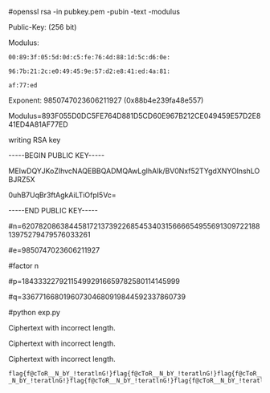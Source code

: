 #openssl rsa -in pubkey.pem -pubin -text -modulus

Public-Key: (256 bit)

Modulus:

    00:89:3f:05:5d:0d:c5:fe:76:4d:88:1d:5c:d6:0e:
    
    96:7b:21:2c:e0:49:45:9e:57:d2:e8:41:ed:4a:81:
    
    af:77:ed

Exponent: 9850747023606211927 (0x88b4e239fa48e557)

Modulus=893F055D0DC5FE764D881D5CD60E967B212CE049459E57D2E841ED4A81AF77ED

writing RSA key

-----BEGIN PUBLIC KEY-----

MEIwDQYJKoZIhvcNAQEBBQADMQAwLgIhAIk/BV0Nxf52TYgdXNYOlnshLOBJRZ5X

0uhB7UqBr3ftAgkAiLTiOfpI5Vc=

-----END PUBLIC KEY-----





#n=62078208638445817213739226854534031566665495569130972218813975279479576033261

#e=9850747023606211927



#factor n

#p=184333227921154992916659782580114145999

#q=336771668019607304680919844592337860739



#python exp.py


Ciphertext with incorrect length.

Ciphertext with incorrect length.

Ciphertext with incorrect length.
```
flag{f@cToR__N_bY_!teratlnG!}flag{f@cToR__N_bY_!teratlnG!}flag{f@cToR__N_bY_!teratlnG!}flag{f@cToR__N_bY_!teratlnG!}flag{f@cToR_
_N_bY_!teratlnG!}flag{f@cToR__N_bY_!teratlnG!}flag{f@cToR__N_bY_!teratlnG!}flag{f@cToR__N_bY_!teratlnG!}flag{f@cToR__N_bY_!teratlnG!}flag{f@cToR__N_bY_!teratlnG!}flag{f@cToR__N_bY_!teratlnG!}flag{f@cToR__N_bY_!teratlnG!}flag{f@cToR__N_bY_!teratlnG!}flag{f@cToR__N_bY_!teratlnG!}flag{f@cToR__N_bY_!teratlnG!}flag{f@cToR__N_bY_!teratlnG!}flag{f@cToR__N_bY_!teratlnG!}flag{f@cToR__N_bY_!teratlnG!}flag{f@cToR__N_bY_!teratlnG!}flag{f@cToR__N_bY_!teratlnG!}flag{f@cToR__N_bY_!teratlnG!}flag{f@cToR__N_bY_!teratlnG!}flag{f@cToR__N_bY_!teratlnG!}
```
